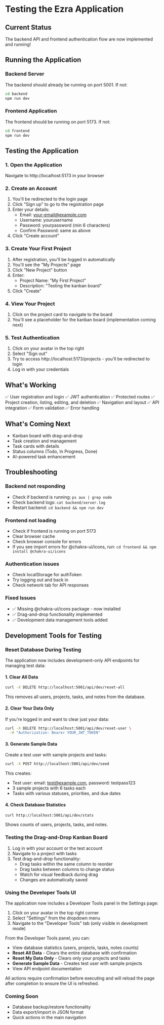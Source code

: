 # Testing the Ezra Application

## Current Status
The backend API and frontend authentication flow are now implemented and running!

## Running the Application

### Backend Server
The backend should already be running on port 5001. If not:
```bash
cd backend
npm run dev
```

### Frontend Application
The frontend should be running on port 5173. If not:
```bash
cd frontend
npm run dev
```

## Testing the Application

### 1. Open the Application
Navigate to http://localhost:5173 in your browser

### 2. Create an Account
1. You'll be redirected to the login page
2. Click "Sign up" to go to the registration page
3. Enter your details:
   - Email: your-email@example.com
   - Username: yourusername
   - Password: yourpassword (min 6 characters)
   - Confirm Password: same as above
4. Click "Create account"

### 3. Create Your First Project
1. After registration, you'll be logged in automatically
2. You'll see the "My Projects" page
3. Click "New Project" button
4. Enter:
   - Project Name: "My First Project"
   - Description: "Testing the kanban board"
5. Click "Create"

### 4. View Your Project
1. Click on the project card to navigate to the board
2. You'll see a placeholder for the kanban board (implementation coming next)

### 5. Test Authentication
1. Click on your avatar in the top right
2. Select "Sign out"
3. Try to access http://localhost:5173/projects - you'll be redirected to login
4. Log in with your credentials

## What's Working
✅ User registration and login
✅ JWT authentication
✅ Protected routes
✅ Project creation, listing, editing, and deletion
✅ Navigation and layout
✅ API integration
✅ Form validation
✅ Error handling

## What's Coming Next
- Kanban board with drag-and-drop
- Task creation and management
- Task cards with details
- Status columns (Todo, In Progress, Done)
- AI-powered task enhancement

## Troubleshooting

### Backend not responding
- Check if backend is running: `ps aux | grep node`
- Check backend logs: `cat backend/server.log`
- Restart backend: `cd backend && npm run dev`

### Frontend not loading
- Check if frontend is running on port 5173
- Clear browser cache
- Check browser console for errors
- If you see import errors for @chakra-ui/icons, run: `cd frontend && npm install @chakra-ui/icons`

### Authentication issues
- Check localStorage for authToken
- Try logging out and back in
- Check network tab for API responses

### Fixed Issues
- ✅ Missing @chakra-ui/icons package - now installed
- ✅ Drag-and-drop functionality implemented
- ✅ Development data management tools added

## Development Tools for Testing

### Reset Database During Testing
The application now includes development-only API endpoints for managing test data:

#### 1. Clear All Data
```bash
curl -X DELETE http://localhost:5001/api/dev/reset-all
```
This removes all users, projects, tasks, and notes from the database.

#### 2. Clear Your Data Only
If you're logged in and want to clear just your data:
```bash
curl -X DELETE http://localhost:5001/api/dev/reset-user \
  -H "Authorization: Bearer YOUR_JWT_TOKEN"
```

#### 3. Generate Sample Data
Create a test user with sample projects and tasks:
```bash
curl -X POST http://localhost:5001/api/dev/seed
```
This creates:
- Test user: email: test@example.com, password: testpass123
- 3 sample projects with 6 tasks each
- Tasks with various statuses, priorities, and due dates

#### 4. Check Database Statistics
```bash
curl http://localhost:5001/api/dev/stats
```
Shows counts of users, projects, tasks, and notes.

### Testing the Drag-and-Drop Kanban Board
1. Log in with your account or the test account
2. Navigate to a project with tasks
3. Test drag-and-drop functionality:
   - Drag tasks within the same column to reorder
   - Drag tasks between columns to change status
   - Watch for visual feedback during drag
   - Changes are automatically saved

### Using the Developer Tools UI

The application now includes a Developer Tools panel in the Settings page:

1. Click on your avatar in the top right corner
2. Select "Settings" from the dropdown menu
3. Navigate to the "Developer Tools" tab (only visible in development mode)

From the Developer Tools panel, you can:
- View database statistics (users, projects, tasks, notes counts)
- **Reset All Data** - Clears the entire database with confirmation
- **Reset My Data Only** - Clears only your projects and tasks
- **Generate Sample Data** - Creates test user with sample projects
- View API endpoint documentation

All actions require confirmation before executing and will reload the page after completion to ensure the UI is refreshed.

### Coming Soon
- Database backup/restore functionality
- Data export/import in JSON format
- Quick actions in the main navigation